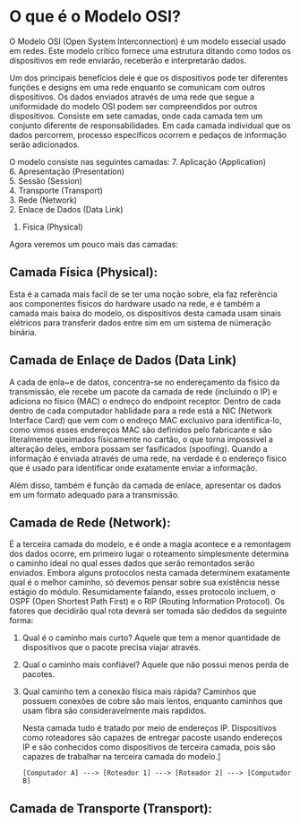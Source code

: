 # O que é o Modelo OSI?

  O Modelo OSI (Open System Interconnection) é um modelo essecial usado em redes. Este modelo crítico fornece uma estrutura ditando como todos os dispositivos em rede enviarão, receberão e interpretarão dados.
  
  Um dos principais benefícios dele é que os dispositivos pode ter diferentes funções e designs em uma rede enquanto se comunicam com outros dispositivos. Os dados enviados através de uma rede que segue a uniformidade
do modelo OSI podem ser compreendidos por outros dispositivos.
  Consiste em sete camadas, onde cada camada tem um conjunto diferente de responsabilidades. Em cada camada individual que os dados percorrem, processo específicos ocorrem e pedaços de informação serão adicionados.

  O modelo consiste nas seguintes camadas:
 7. Aplicação (Application)  
 6. Apresentação (Presentation)  
 5. Sessão (Session)  
 4. Transporte (Transport)  
 3. Rede (Network)  
 2. Enlace de Dados (Data Link)  
 1. Física (Physical)

  Agora veremos um pouco mais das camadas:

## Camada Física (Physical):
      
  Esta é a camada mais facil de se ter uma noção sobre, ela faz referência aos componentes fisicos do hardware usado na rede, e é também a camada mais baixa do modelo, os dispositivos desta camada usam
sinais elétricos para transferir dados entre sim em um sistema de númeração binária.

## Camada de Enlaçe de Dados (Data Link)

  A cada de enla~e de datos, concentra-se no endereçamento da físico da transmissão, ele recebe um pacote da camada de rede (incluindo o IP) e adiciona no físico (MAC) o endreço do endpoint receptor. Dentro de cada
dentro de cada computador hablidade para a rede está a NIC (Network Interface Card) que vem com o endreço MAC exclusivo para identifica-lo, como vimos esses endereços MAC são definidos pelo fabricante e são
literalmente queimados físicamente no cartão, o que torna impossivel a alteração deles, embora possam ser fasificados (spoofing). Quando a informação é enviada através de uma rede, na verdade é o endereço físico que
é usado para identificar onde exatamente enviar a informação. 

  Além disso, também é função da camada de enlace, apresentar os dados em um formato adequado para a transmissão.

## Camada de Rede (Network):

  É a terceira camada do modelo, e é onde a magia acontece e a remontagem dos dados ocorre, em primeiro lugar o roteamento simplesmente determina o caminho ideal no qual esses dados que serão
remontados serão enviados.
  Embora alguns protocolos nesta camada determinem exatamente qual é o melhor caminho, só devemos pensar sobre sua existência nesse estágio do módulo. Resumidamente falando, esses protocolo incluem,
o OSPF (Open Shortest Path First) e o RIP (Routing Information Protocol). Os fatores que decidirão qual rota deverá ser tomada são dedidos da seguinte forma:

1. Qual é o caminho mais curto? Aquele que tem a menor quantidade de dispositivos que o pacote precisa viajar através.
2. Qual o caminho mais confiável? Aquele que não possui menos perda de pacotes.
3. Qual caminho tem a conexão física mais rápida? Caminhos que possuem conexões de cobre são mais lentos, enquanto caminhos que usam fibra são consideravelmente mais rapdidos.

   Nesta camada tudo é tratado por meio de endereços IP. Dispositivos como roteadores são capazes de entregar pacoste usando endereços IP e são conhecidos como dispositivos de terceira camada, pois são capazes de
trabalhar na terceira camada do modelo.]

       [Computador A] ---> [Roteador 1] ---> [Roteador 2] ---> [Computador B]

## Camada de Transporte (Transport):

























  
  
